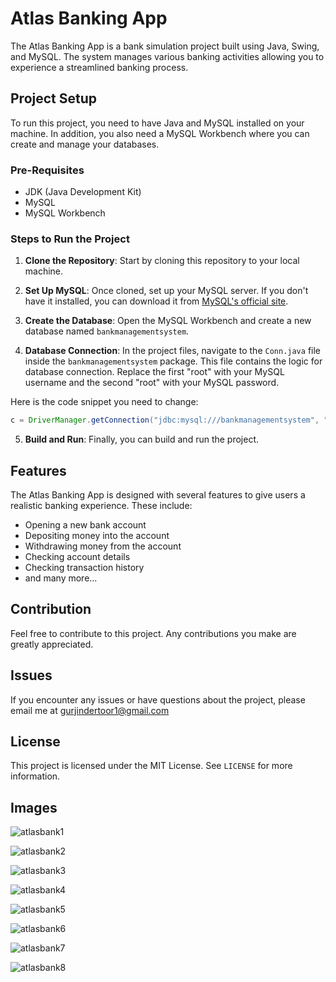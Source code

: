 # Atlas Banking App

The Atlas Banking App is a bank simulation project built using Java, Swing, and MySQL. The system manages various banking activities allowing you to experience a streamlined banking process.

## Project Setup

To run this project, you need to have Java and MySQL installed on your machine. In addition, you also need a MySQL Workbench where you can create and manage your databases.

### Pre-Requisites

- JDK (Java Development Kit)
- MySQL
- MySQL Workbench

### Steps to Run the Project

1. **Clone the Repository**: Start by cloning this repository to your local machine. 

2. **Set Up MySQL**: Once cloned, set up your MySQL server. If you don't have it installed, you can download it from [MySQL's official site](https://dev.mysql.com/downloads/mysql/).

3. **Create the Database**: Open the MySQL Workbench and create a new database named `bankmanagementsystem`.

4. **Database Connection**: In the project files, navigate to the `Conn.java` file inside the `bankmanagementsystem` package. This file contains the logic for database connection. Replace the first "root" with your MySQL username and the second "root" with your MySQL password.

Here is the code snippet you need to change:

```java
c = DriverManager.getConnection("jdbc:mysql:///bankmanagementsystem", "root", "root");
```

5. **Build and Run**: Finally, you can build and run the project.

## Features

The Atlas Banking App is designed with several features to give users a realistic banking experience. These include:

- Opening a new bank account
- Depositing money into the account
- Withdrawing money from the account
- Checking account details
- Checking transaction history
- and many more...

## Contribution

Feel free to contribute to this project. Any contributions you make are greatly appreciated.

## Issues

If you encounter any issues or have questions about the project, please email me at gurjindertoor1@gmail.com 

## License

This project is licensed under the MIT License. See `LICENSE` for more information.

## Images
![atlasbank1](https://github.com/gurjindertoor/atlas_banking_app/assets/78512847/280e9524-163d-4d85-98be-e2688abe6239)

![atlasbank2](https://github.com/gurjindertoor/atlas_banking_app/assets/78512847/671c5f18-b59a-41f7-ad11-9b00a2630086)

![atlasbank3](https://github.com/gurjindertoor/atlas_banking_app/assets/78512847/4d07d2e1-6ca3-48c2-9384-78a27876a9fb)

![atlasbank4](https://github.com/gurjindertoor/atlas_banking_app/assets/78512847/86320e24-19ef-4529-927b-0d126ea32414)

![atlasbank5](https://github.com/gurjindertoor/atlas_banking_app/assets/78512847/7ad01f5e-2770-4339-bafd-00fbf1500e98)

![atlasbank6](https://github.com/gurjindertoor/atlas_banking_app/assets/78512847/954b199b-2ca1-4b72-a3bb-78dea866f6c0)

![atlasbank7](https://github.com/gurjindertoor/atlas_banking_app/assets/78512847/e860f18f-bc2a-4d92-8c31-cf19da84ee68)

![atlasbank8](https://github.com/gurjindertoor/atlas_banking_app/assets/78512847/0fae1a44-6dff-448c-8fb0-eb8af80a13a0)

